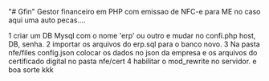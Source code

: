"# Gfin" 
Gestor financeiro em PHP com emissao de NFC-e para ME no caso aqui uma auto pecas....

1 criar um DB Mysql com o nome 'erp' ou outro e mudar no confi.php host, DB, senha.
2 importar os arquivos do erp.sql para o banco novo.
3 Na pasta nfe/files config.json colocar os dados no json da empresa e os arquivos do certificado digital no pasta nfe/cert
4 habilitar o mod_rewrite no servidor.
e boa sorte kkk
